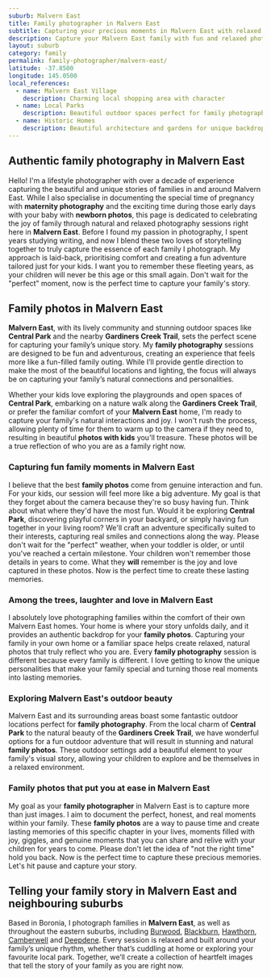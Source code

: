```yaml
---
suburb: Malvern East
title: Family photographer in Malvern East
subtitle: Capturing your precious moments in Malvern East with relaxed family photos
description: Capture your Malvern East family with fun and relaxed photography. Family sessions are available in your home or at scenic Melbourne locations.
layout: suburb
category: family
permalink: family-photographer/malvern-east/
latitude: -37.8500
longitude: 145.0500
local_references:
  - name: Malvern East Village
    description: Charming local shopping area with character
  - name: Local Parks
    description: Beautiful outdoor spaces perfect for family photography
  - name: Historic Homes
    description: Beautiful architecture and gardens for unique backdrops
---
```


## Authentic family photography in Malvern East

Hello! I'm a lifestyle photographer with over a decade of experience capturing the beautiful and unique stories of families in and around Malvern East. While I also specialise in documenting the special time of pregnancy with **maternity photography** and the exciting time during those early days with your baby with **newborn photos**, this page is dedicated to celebrating the joy of family through natural and relaxed photography sessions right here in **Malvern East**. Before I found my passion in photography, I spent years studying writing, and now I blend these two loves of storytelling together to truly capture the essence of each family I photograph. My approach is laid-back, prioritising comfort and creating a fun adventure tailored just for your kids. I want you to remember these fleeting years, as your children will never be this age or this small again. Don't wait for the "perfect" moment, now is the perfect time to capture your family's story.

## Family photos in Malvern East

**Malvern East**, with its lively community and stunning outdoor spaces like **Central Park** and the nearby **Gardiners Creek Trail**, sets the perfect scene for capturing your family’s unique story. My **family photography** sessions are designed to be fun and adventurous, creating an experience that feels more like a fun-filled family outing. While I’ll provide gentle direction to make the most of the beautiful locations and lighting, the focus will always be on capturing your family’s natural connections and personalities.

Whether your kids love exploring the playgrounds and open spaces of **Central Park**, embarking on a nature walk along the **Gardiners Creek Trail**, or prefer the familiar comfort of your **Malvern East** home, I'm ready to capture your family's natural interactions and joy. I won't rush the process, allowing plenty of time for them to warm up to the camera if they need to, resulting in beautiful **photos with kids** you'll treasure. These photos will be a true reflection of who you are as a family right now.

### Capturing fun family moments in Malvern East

I believe that the best **family photos** come from genuine interaction and fun. For your kids, our session will feel more like a big adventure. My goal is that they forget about the camera because they're so busy having fun. Think about what where they'd have the most fun. Would it be exploring **Central Park**, discovering playful corners in your backyard, or simply having fun together in your living room? We'll craft an adventure specifically suited to their interests, capturing real smiles and connections along the way. Please don't wait for the "perfect" weather, when your toddler is older, or until you've reached a certain milestone. Your children won't remember those details in years to come. What they **will** remember is the joy and love captured in these photos. Now is the perfect time to create these lasting memories.

### Among the trees, laughter and love in Malvern East

I absolutely love photographing families within the comfort of their own Malvern East homes. Your home is where your story unfolds daily, and it provides an authentic backdrop for your **family photos**. Capturing your family in your own home or a familiar space helps create relaxed, natural photos that truly reflect who you are. Every **family photography** session is different because every family is different. I love getting to know the unique personalities that make your family special and turning those real moments into lasting memories.

### Exploring Malvern East's outdoor beauty

Malvern East and its surrounding areas boast some fantastic outdoor locations perfect for **family photography**. From the local charm of **Central Park** to the natural beauty of the **Gardiners Creek Trail**, we have wonderful options for a fun outdoor adventure that will result in stunning and natural **family photos**. These outdoor settings add a beautiful element to your family's visual story, allowing your children to explore and be themselves in a relaxed environment.

### Family photos that put you at ease in Malvern East

My goal as your **family photographer** in Malvern East is to capture more than just images. I aim to document the perfect, honest, and real moments within your family. These **family photos** are a way to pause time and create lasting memories of this specific chapter in your lives, moments filled with joy, giggles, and genuine moments that you can share and relive with your children for years to come. Please don't let the idea of "not the right time" hold you back. Now is the perfect time to capture these precious memories. Let's hit pause and capture your story.

## Telling your family story in Malvern East and neighbouring suburbs

Based in Boronia, I photograph families in **Malvern East**, as well as throughout the eastern suburbs, including [Burwood](/family-photos/burwood/), [Blackburn](/family-photos/blackburn/), [Hawthorn](/family-photos/hawthorn/), [Camberwell](/family-photos/camberwell/) and [Deepdene](/family-photos/deepdene/). Every session is relaxed and built around your family’s unique rhythm, whether that’s cuddling at home or exploring your favourite local park. Together, we’ll create a collection of heartfelt images that tell the story of your family as you are right now.

